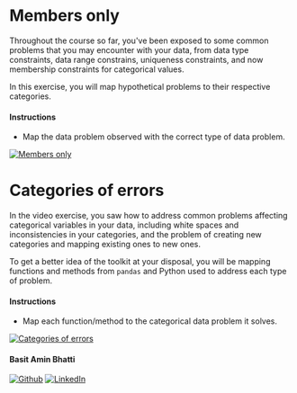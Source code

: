# Members only
Throughout the course so far, you've been exposed to some common problems that you may encounter with your data, from data type constraints, data range constrains, uniqueness constraints, and now membership constraints for categorical values.

In this exercise, you will map hypothetical problems to their respective categories.

#### Instructions
- Map the data problem observed with the correct type of data problem.

[![Members only](https://i.imgur.com/o18tazL.png "Members only")](https://github.com/basitaminbhatti)

# Categories of errors
In the video exercise, you saw how to address common problems affecting categorical variables in your data, including white spaces and inconsistencies in your categories, and the problem of creating new categories and mapping existing ones to new ones.

To get a better idea of the toolkit at your disposal, you will be mapping functions and methods from `pandas` and Python used to address each type of problem.

#### Instructions
- Map each function/method to the categorical data problem it solves.

[![Categories of errors](https://i.imgur.com/34a1zTH.png "Categories of errors")](https://github.com/basitaminbhatti)

#### Basit Amin Bhatti
[![Github](https://img.icons8.com/ios-filled/30/000000/github.png "Github")](https://github.com/basitaminbhatti "Github")
[![LinkedIn](https://img.icons8.com/ios-glyphs/30/000000/linkedin.png "LinkedIn")](https://www.linkedin.com/in/basitaminbhatti/ "LinkedIn")